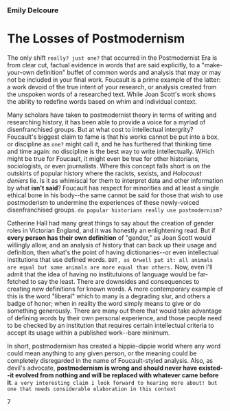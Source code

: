 ### Emily Delcoure
# The Losses of Postmodernism

The only shift `really? just one?` that occurred in the Postmodernist Era is from clear cut, factual evidence in words that are said explicitly, to a "make-your-own definition" buffet of common words and analysis that may or may not be included in your final work. Foucault is a prime example of the latter: a work devoid of the true intent of your research, or analysis created from the unspoken words of a researched text. While Joan Scott's work shows the ability to redefine words based on whim and individual context.

Many scholars have taken to postmodernist theory in terms of writing and researching history, it has been able to provide a voice for a myriad of disenfranchised groups. But at what cost to intellectual intergrity? Foucault's biggest claim to fame is that his works cannot be put into a box, or discipline as `one?` might call it, and he has furthered that thinking time and time again: no discipline is the best way to write intellectually. WHich might be true for Foucault, it might even be true for other historians, sociologists, or even journalists. Where this concept falls short is on the outskirts of popular history where the racists, sexists, and *Holocaust deniers* lie. Is it as whimiscal for them to interpret data and other information by what **isn't said**? Foucault has respect for minorities and at least a single ethical bone in his body--the same cannot be said for those that wish to use postmoderism to undermine the experiences of these newly-voiced disenfranchised groups. `do popular historians really use postmodernism?`

Catherine Hall had many great things to say about the creation of gender roles in Victorian England, and it was honestly an enlightening read. But if **every person has their own definition** of "gender," as Joan Scott would willingly allow, and an analysis of history that can back up their usage and definition, then what's the point of having dictionaries--or even intellectual institutions that use defined words. `BUT, as Orwell put it: all animals are equal but some animals are more equal than others.` Now, even I'll admit that the idea of having no institutuions of language would be far-fetched to say the least. There are downsides and consequences to creating new definitions for known words. A more contemporary example of this is the word "liberal" which to many is a degrading slur, and others a badge of honor; when in reality the word simply means to give or do something generously. There are many out there that would take advantage of defining words by their own personal experience, and those people need to be checked by an institution that requires certain intellectual criteria to accept its usage within a published work--bare minimum.

In short, postmodernism has created a hippie-dippie world where any word could mean anything to any given person, or the meaning could be completely disregarded in the name of Foucault-styled analysis. Also, as devil's advocate, **postmodernism is wrong and should never have existed--it evolved from nothing and will be replaced with whatever came before it**. `a very interesting claim i look forward to hearing more about! but one that needs considerable elaboration in this context`

7
